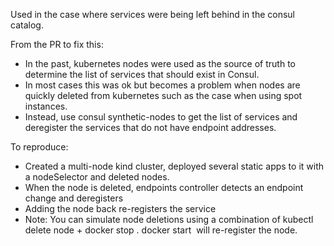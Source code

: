 Used in the case where services were being left behind in the consul catalog.


From the PR to fix this:
- In the past, kubernetes nodes were used as the source of truth to determine the list of services that should exist in Consul.
- In most cases this was ok but becomes a problem when nodes are quickly deleted from kubernetes such as the case when using spot instances.
- Instead, use consul synthetic-nodes to get the list of services and deregister the services that do not have endpoint addresses.

To reproduce:
- Created a multi-node kind cluster, deployed several static apps to it with a nodeSelector and deleted nodes.
- When the node is deleted, endpoints controller detects an endpoint change and deregisters
- Adding the node back re-registers the service
- Note: You can simulate node deletions using a combination of kubectl delete node + docker stop <image>. docker start <image> will re-register the node.
